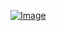 [ ![Image](https://api.bintray.com/packages/oferh/SMOKE/SMOKE/images/download.png) ](https://bintray.com/oferh/SMOKE/SMOKE/_latestVersion)

